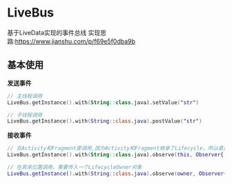# LiveBus
基于LiveData实现的事件总线
实现思路:https://www.jianshu.com/p/f69e5f0dba9b

## 基本使用

**发送事件**
```kotlin
// 主线程调用
LiveBus.getInstance().with(String::class.java).setValue("str")

// 子线程调用
LiveBus.getInstance().with(String::class.java).postValue("str")
```

**接收事件**
```kotlin
// 在Activity和Fragment里调用,因为Activity和Fragment继承了Lifecycle，所以直接this
LiveBus.getInstance().with(String::class.java).observe(this, Observer{ // TODO })

// 在其余位置调用，需要传入一个LifecycleOwner对象
LiveBus.getInstance().with(String::class.java).observe(owner, Observer{ // TODO })
```
